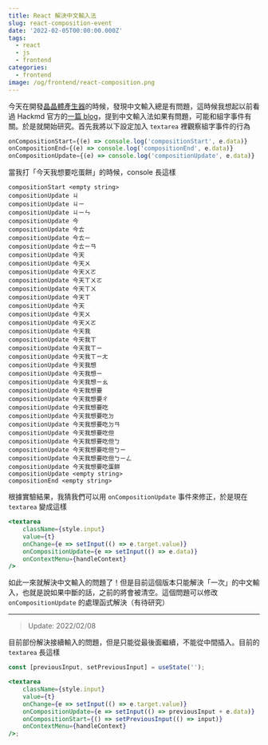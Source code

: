 ```yaml
---
title: React 解決中文輸入法
slug: react-composition-event
date: '2022-02-05T00:00:00.000Z'
tags:
  - react
  - js
  - frontend
categories:
  - frontend
image: /og/frontend/react-composition.png
---
```


今天在開發[晶晶體產生器](https://github.com/simbafs/JingJing)的時候，發現中文輸入總是有問題，這時候我想起以前看過 Hackmd 官方的[一篇 blog](https://hackmd.io/@hackmd/CompositionEvent)，提到中文輸入法如果有問題，可能和組字事件有關。於是就開始研究。首先我將以下設定加入 `textarea` 裡觀察組字事件的行為

```jsx
onCompositionStart={(e) => console.log('compositionStart', e.data)}
onCompositionEnd={(e) => console.log('compositionEnd', e.data)}
onCompositionUpdate={(e) => console.log('compositionUpdate', e.data)}
```

當我打「今天我想要吃蛋餅」的時候，console 長這樣

```
compositionStart <empty string>
compositionUpdate ㄐ
compositionUpdate ㄐㄧ
compositionUpdate ㄐㄧㄣ
compositionUpdate 今
compositionUpdate 今ㄊ
compositionUpdate 今ㄊㄧ
compositionUpdate 今ㄊㄧㄢ
compositionUpdate 今天
compositionUpdate 今天ㄨ
compositionUpdate 今天ㄨㄛ
compositionUpdate 今天ㄒㄨㄛ
compositionUpdate 今天ㄒㄨ
compositionUpdate 今天ㄒ
compositionUpdate 今天
compositionUpdate 今天ㄨ
compositionUpdate 今天ㄨㄛ
compositionUpdate 今天我
compositionUpdate 今天我ㄒ
compositionUpdate 今天我ㄒㄧ
compositionUpdate 今天我ㄒㄧㄤ
compositionUpdate 今天我想
compositionUpdate 今天我想ㄧ
compositionUpdate 今天我想ㄧㄠ
compositionUpdate 今天我想要
compositionUpdate 今天我想要ㄔ
compositionUpdate 今天我想要吃
compositionUpdate 今天我想要吃ㄉ
compositionUpdate 今天我想要吃ㄉㄢ
compositionUpdate 今天我想要吃但
compositionUpdate 今天我想要吃但ㄅ
compositionUpdate 今天我想要吃但ㄅㄧ
compositionUpdate 今天我想要吃但ㄅㄧㄥ
compositionUpdate 今天我想要吃蛋餅
compositionUpdate <empty string>
compositionEnd <empty string>
```

根據實驗結果，我猜我們可以用 `onCompositionUpdate` 事件來修正，於是現在 `textarea` 變成這樣

```jsx
<textarea
	className={style.input}
	value={t}
	onChange={e => setInput(() => e.target.value)}
	onCompositionUpdate={e => setInput(() => e.data)}
	onContextMenu={handleContext}
/>
```

如此一來就解決中文輸入的問題了！但是目前這個版本只能解決「一次」的中文輸入，也就是說如果中斷的話，之前的將會被清空。這個問題可以修改 `onCompositionUpdate` 的處理函式解決（有待研究）

---

> Update: 2022/02/08

目前部份解決接續輸入的問題，但是只能從最後面繼續，不能從中間插入。目前的 `textarea` 長這樣

```jsx
const [previousInput, setPreviousInput] = useState('');

<textarea
	className={style.input}
	value={t}
	onChange={e => setInput(() => e.target.value)}
	onCompositionUpdate={e => setInput(() => previousInput + e.data)}
	onCompositionStart={() => setPreviousInput(() => input)}
	onContextMenu={handleContext}
/>;
```
